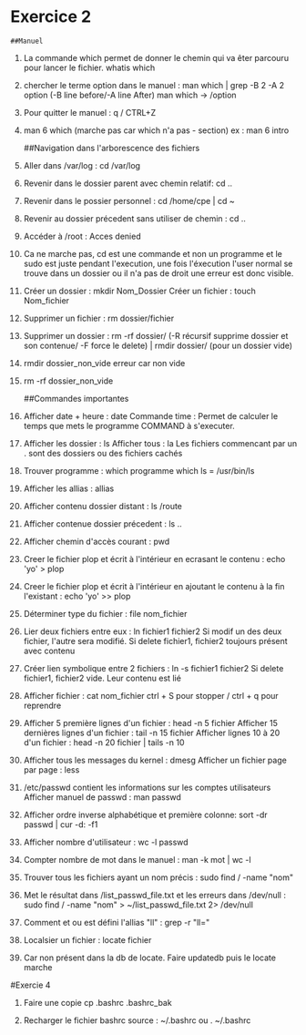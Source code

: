 # Exercice 2

	##Manuel

1. 	La commande which permet de donner le chemin qui va êter parcouru pour lancer le fichier. whatis which 

2. 	chercher le terme option dans le manuel : man which | grep -B 2 -A 2 option (-B line before/-A line After)
	man which -> /option

3. 	Pour quitter le manuel : q / CTRL+Z

4. man 6 which (marche pas car which n'a pas - section)
   ex : man 6 intro

	##Navigation dans l'arborescence des fichiers

1. 	Aller dans /var/log : cd /var/log

2. 	Revenir dans le dossier parent avec chemin relatif: cd ..

3. 	Revenir dans le possier personnel : cd /home/cpe	|	cd ~

4. 	Revenir au dossier précedent sans utiliser de chemin : cd ..

5. 	Accéder à /root : Acces denied

6. 	Ca ne marche pas, cd est une commande et non un programme et le sudo est juste pendant l'execution, une fois l'éxecution l'user normal se trouve dans un dossier ou il n'a pas de droit
une erreur est donc visible.

7. 	Créer un dossier : mkdir Nom_Dossier
	Créer un fichier : touch Nom_fichier
   
8. 	Supprimer un fichier : rm dossier/fichier

9. 	Supprimer un dossier : rm -rf dossier/ (-R récursif supprime dossier et son contenue/ -F force le delete) | rmdir dossier/ (pour un dossier vide)

10. rmdir dossier_non_vide erreur car non vide

11. rm -rf dossier_non_vide

	##Commandes importantes
	
1. 	Afficher date + heure : date
	Commande time : Permet de calculer le temps que mets le programme COMMAND à s'executer.
	
2.	Afficher les dossier : ls
	Afficher tous : la
	Les fichiers commencant par un . sont des dossiers ou des fichiers cachés
	
3. 	Trouver programme : which programme
	which ls = /usr/bin/ls
	
4. 	Afficher les allias : allias

5.	Afficher contenu dossier distant : ls /route

6. 	Afficher contenue dossier précedent : ls ..

7.	Afficher chemin d'accès courant : pwd

8.	Creer le fichier plop et écrit à l'intérieur en ecrasant le contenu : echo 'yo' > plop

9.	Creer le fichier plop et écrit à l'intérieur en ajoutant le contenu à la fin l'existant : echo 'yo' >> plop

10. Déterminer type du fichier : file nom_fichier

11.	Lier deux fichiers entre eux : ln fichier1 fichier2
	Si modif un des deux fichier, l'autre sera modifié. Si delete fichier1, fichier2 toujours présent avec contenu
	
12.	Créer lien symbolique entre 2 fichiers : ln -s fichier1 fichier2
	Si delete fichier1, fichier2 vide. Leur contenu est lié
	
13.	Afficher fichier : cat nom_fichier 
	ctrl + S pour stopper / ctrl + q pour reprendre

14.	Afficher 5 première lignes d'un fichier : head -n 5 fichier
	Afficher 15 dernières lignes d'un fichier : tail -n 15 fichier
	Afficher lignes 10 à 20 d'un fichier : head -n 20 fichier | tails -n 10
	
15.	Afficher tous les messages du kernel : dmesg
	Afficher un fichier page par page : less

16.	/etc/passwd contient les informations sur les comptes utilisateurs
	Afficher manuel de passwd : man passwd
	
17.	Afficher ordre inverse alphabétique et première colonne: sort -dr passwd | cur -d: -f1

18.	Afficher nombre d'utilisateur : wc -l passwd

19.	Compter nombre de mot dans le manuel : man -k mot | wc -l

20.	Trouver tous les fichiers ayant un nom précis : sudo find / -name "nom" 

21.	Met le résultat dans /list_passwd_file.txt et les erreurs dans /dev/null : sudo find / -name "nom" > ~/list_passwd_file.txt 2> /dev/null

22.	Comment et ou est défini l'allias "ll" : grep -r "ll="

23.	Localsier un fichier : locate fichier

24.	Car non présent dans la db de locate. Faire updatedb puis le locate marche

#Exercie 4
1. Faire une copie cp .bashrc .bashrc_bak

3. Recharger le fichier bashrc source : ~/.bashrc ou . ~/.bashrc 
